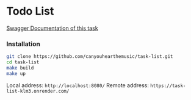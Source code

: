# Todo List

[Swagger Documentation of this task](https://task-list-klm3.onrender.com/swagger/index.html)

### Installation

```sh
git clone https://github.com/canyouhearthemusic/task-list.git
cd task-list
make build
make up
```

Local address: `http://localhost:8080/`
Remote address: `https://task-list-klm3.onrender.com/`
